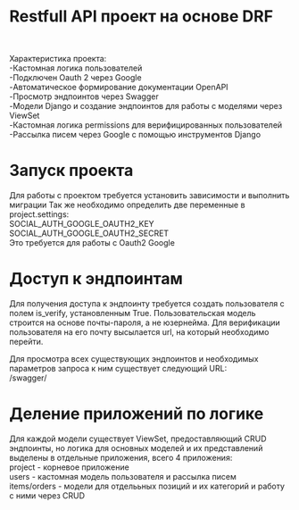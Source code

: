 # Restfull API проект на основе DRF
</br>

Характеристика проекта:</br>
-Кастомная логика пользователей</br>
-Подключен Oauth 2 через Google</br>
-Автоматическое формирование документации OpenAPI</br>
-Просмотр эндпоинтов через Swagger</br>
-Модели Django и создание эндпоинтов для работы с моделями через ViewSet</br>
-Кастомная логика permissions для верифицированных пользователей</br>
-Рассылка писем через Google с помощью инструментов Django</br>

# Запуск проекта</br>

Для работы с проектом требуется установить зависимости и выполнить миграции
Так же необходимо определить две переменные в project.settings:</br>
SOCIAL_AUTH_GOOGLE_OAUTH2_KEY</br>
SOCIAL_AUTH_GOOGLE_OAUTH2_SECRET</br>
Это требуется для работы с Oauth2 Google

# Доступ к эндпоинтам

Для получения доступа к эндпоинту требуется создать пользователя с полем is_verify, установленным True.
Пользовательская модель строится на основе почты-пароля, а не юзернейма.
Для верификации пользователя на его почту высылается url, на который необходимо перейти.

Для просмотра всех существующих эндпоинтов и необходимых параметров запроса к ним существует следующий URL:</br>
/swagger/

# Деление приложений по логике

Для каждой модели существует ViewSet, предоставляющий CRUD эндпоинты, но логика для основных моделей и их представлений выделены в отдельные приложения, всего 4 приложения:</br>
project - корневое приложение</br>
users - кастомная модель пользователя и рассылка писем</br>
items/orders - модели для отделььных позиций и их категорий и работу с ними через CRUD</br>

